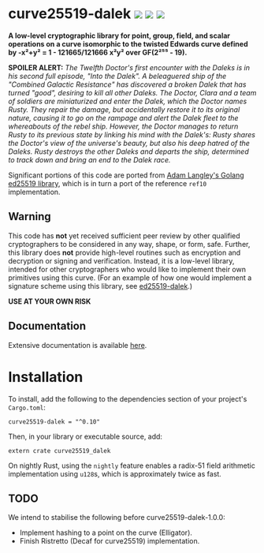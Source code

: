 
# curve25519-dalek  [![](https://img.shields.io/crates/v/curve25519-dalek.svg)](https://crates.io/crates/curve25519-dalek) [![](https://docs.rs/curve25519-dalek/badge.svg)](https://docs.rs/curve25519-dalek) [![](https://travis-ci.org/isislovecruft/curve25519-dalek.svg?branch=master)](https://travis-ci.org/isislovecruft/curve25519-dalek)

**A low-level cryptographic library for point, group, field, and scalar
operations on a curve isomorphic to the twisted Edwards curve defined by -x²+y²
= 1 - 121665/121666 x²y² over GF(2²⁵⁵ - 19).**

**SPOILER ALERT:** *The Twelfth Doctor's first encounter with the Daleks is in
his second full episode, "Into the Dalek". A beleaguered ship of the "Combined
Galactic Resistance" has discovered a broken Dalek that has turned "good",
desiring to kill all other Daleks. The Doctor, Clara and a team of soldiers
are miniaturized and enter the Dalek, which the Doctor names Rusty. They
repair the damage, but accidentally restore it to its original nature, causing
it to go on the rampage and alert the Dalek fleet to the whereabouts of the
rebel ship. However, the Doctor manages to return Rusty to its previous state
by linking his mind with the Dalek's: Rusty shares the Doctor's view of the
universe's beauty, but also his deep hatred of the Daleks. Rusty destroys the
other Daleks and departs the ship, determined to track down and bring an end
to the Dalek race.*

Significant portions of this code are ported from [Adam Langley's
Golang ed25519 library](https://github.com/agl/ed25519), which is in
turn a port of the reference `ref10` implementation.

## Warning

This code has **not** yet received sufficient peer review by other qualified
cryptographers to be considered in any way, shape, or form, safe.  Further,
this library does **not** provide high-level routines such as encryption and
decryption or signing and verification.  Instead, it is a low-level library,
intended for other cryptographers who would like to implement their own
primitives using this curve.  (For an example of how one would implement a
signature scheme using this library, see
[ed25519-dalek](https://github.com/isislovecruft/ed25519-dalek).)

**USE AT YOUR OWN RISK**

## Documentation

Extensive documentation is available [here](https://docs.rs/curve25519-dalek).

# Installation

To install, add the following to the dependencies section of your project's
`Cargo.toml`:

    curve25519-dalek = "^0.10"

Then, in your library or executable source, add:

    extern crate curve25519_dalek

On nightly Rust, using the `nightly` feature enables a radix-51 field
arithmetic implementation using `u128`s, which is approximately twice as
fast.

## TODO

We intend to stabilise the following before curve25519-dalek-1.0.0:

* Implement hashing to a point on the curve (Elligator).
* Finish Ristretto (Decaf for curve25519) implementation.
